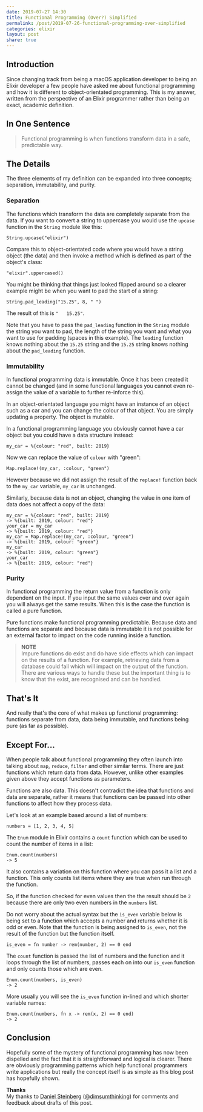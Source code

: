 ```yaml
---
date: 2019-07-27 14:30
title: Functional Programming (Over?) Simplified
permalink: /post/2019-07-26-functional-programming-over-simplified
categories: elixir
layout: post
share: true
---
```


## Introduction

Since changing track from being a macOS application developer to being an Elixir developer a few people have asked me about functional programming and how it is different to object-orientated programming. This is my answer, written from the perspective of an Elixir programmer rather than being an exact, academic definition.

## In One Sentence

> Functional programming is when functions transform data in a safe, predictable way.

## The Details

The three elements of my definition can be expanded into three concepts; separation, immutability, and purity.

### Separation

The functions which transform the data are completely separate from the data. If you want to convert a string to uppercase you would use the `upcase` function in the `String` module like this:

`String.upcase("elixir")`

Compare this to object-orientated code where you would have a string object (the data) and then invoke a method which is defined as part of the object's class:

`"elixir".uppercased()`

You might be thinking that things just looked flipped around so a clearer example might be when you want to pad the start of a string:

`String.pad_leading("15.25", 8, " ")`

The result of this is `"   15.25"`.

Note that you have to pass the `pad_leading` function in the `String` module the string you want to pad, the length of the string you want and what you want to use for padding (spaces in this example). The `leading` function knows nothing about the `15.25` string and the `15.25` string knows nothing about the `pad_leading` function.

### Immutability

In functional programming data is immutable. Once it has been created it cannot be changed (and in some functional languages you cannot even re-assign the value of a variable to further re-inforce this).

In an object-orientated language you might have an instance of an object such as a car and you can change the colour of that object. You are simply updating a property. The object is mutable.

In a functional programming language you obviously cannot have a car object but you could have a data structure instead:

`my_car = %{colour: "red", built: 2019}`

Now we can replace the value of `colour` with "green":

`Map.replace!(my_car, :colour, "green")`

However because we did not assign the result of the `replace!` function back to the `my_car` variable, `my_car` is unchanged.

Similarly, because data is not an object, changing the value in one item of data does not affect a copy of the data:

```
my_car = %{colour: "red", built: 2019}
-> %{built: 2019, colour: "red"}
your_car = my_car                              
-> %{built: 2019, colour: "red"}
my_car = Map.replace!(my_car, :colour, "green")
-> %{built: 2019, colour: "green"}
my_car                                         
-> %{built: 2019, colour: "green"}
your_car                                       
-> %{built: 2019, colour: "red"}
```

### Purity

In functional programming the return value from a function is only dependent on the input. If you input the same values over and over again you will always get the same results. When this is the case the function is called a pure function.

Pure functions make functional programming predictable. Because data and functions are separate and because data is immutable it is not possible for an external factor to impact on the code running inside a function.

> **NOTE**  
> Impure functions do exist and do have side effects which can impact on the results of a function. For example, retrieving data from a database could fail which will impact on the output of the function. There are various ways to handle these but the important thing is to know that the exist, are recognised and can be handled.

## That's It

And really that's the core of what makes up functional programming: functions separate from data, data being immutable, and functions being pure (as far as possible).

## Except For...

When people talk about functional programming they often launch into talking about `map`, `reduce`, `filter` and other similar terms. There are just functions which return data from data. However, unlike other examples given above they accept functions as parameters.

Functions are also data. This doesn't contradict the idea that functions and data are separate, rather it means that functions can be passed into other functions to affect how they process data.

Let's look at an example based around a list of numbers:

`numbers = [1, 2, 3, 4, 5]`

The `Enum` module in Elixir contains a `count` function which can be used to count the number of items in a list:

```
Enum.count(numbers)
-> 5
```

It also contains a variation on this function where you can pass it a list and a function. This only counts list items where they are true when run through the function.

So, if the function checked for even values then the the result should be `2` because there are only two even numbers in the `numbers` list.

Do not worry about the actual syntax but the `is_even` variable below is being set to a function which accepts a number and returns whether it is odd or even. Note that the function is being assigned to `is_even`, not the result of the function but the function itself.

`is_even = fn number -> rem(number, 2) == 0 end`

The `count` function is passed the list of numbers and the function and it loops through the list of numbers, passes each on into our `is_even` function and only counts those which are even.

```
Enum.count(numbers, is_even)
-> 2
```

More usually you will see the `is_even` function in-lined and which shorter variable names:

```
Enum.count(numbers, fn x -> rem(x, 2) == 0 end)
-> 2
```

## Conclusion

Hopefully some of the mystery of functional programming has now been dispelled and the fact that it is straightforward and logical is clearer. There are obviously programming patterns which help functional programmers write applications but really the concept itself is as simple as this blog post has hopefully shown.

**Thanks**  
My thanks to [Daniel Steinberg](https://dimsumthinking.com) ([@dimsumthinking](https://twitter.com/dimsumthinking)) for comments and feedback about drafts of this post.
